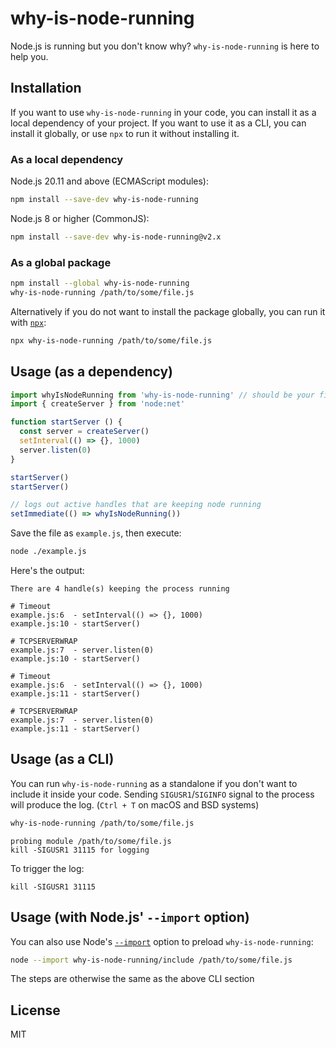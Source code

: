 # why-is-node-running

Node.js is running but you don't know why? `why-is-node-running` is here to help you.

## Installation

If you want to use `why-is-node-running` in your code, you can install it as a local dependency of your project. If you want to use it as a CLI, you can install it globally, or use `npx` to run it without installing it.

### As a local dependency

Node.js 20.11 and above (ECMAScript modules):

```bash
npm install --save-dev why-is-node-running
```

Node.js 8 or higher (CommonJS):

```bash
npm install --save-dev why-is-node-running@v2.x
```

### As a global package

```bash
npm install --global why-is-node-running
why-is-node-running /path/to/some/file.js
```

Alternatively if you do not want to install the package globally, you can run it with [`npx`](https://docs.npmjs.com/cli/commands/npx):

```bash
npx why-is-node-running /path/to/some/file.js
```

## Usage (as a dependency)

```js
import whyIsNodeRunning from 'why-is-node-running' // should be your first import
import { createServer } from 'node:net'

function startServer () {
  const server = createServer()
  setInterval(() => {}, 1000)
  server.listen(0)
}

startServer()
startServer()

// logs out active handles that are keeping node running
setImmediate(() => whyIsNodeRunning())
```

Save the file as `example.js`, then execute:

```bash
node ./example.js
```

Here's the output:

```
There are 4 handle(s) keeping the process running

# Timeout
example.js:6  - setInterval(() => {}, 1000)
example.js:10 - startServer()

# TCPSERVERWRAP
example.js:7  - server.listen(0)
example.js:10 - startServer()

# Timeout
example.js:6  - setInterval(() => {}, 1000)
example.js:11 - startServer()

# TCPSERVERWRAP
example.js:7  - server.listen(0)
example.js:11 - startServer()
```

## Usage (as a CLI)

You can run `why-is-node-running` as a standalone if you don't want to include it inside your code. Sending `SIGUSR1`/`SIGINFO` signal to the process will produce the log. (`Ctrl + T` on macOS and BSD systems)

```bash
why-is-node-running /path/to/some/file.js
```

```
probing module /path/to/some/file.js
kill -SIGUSR1 31115 for logging
```

To trigger the log:

```
kill -SIGUSR1 31115
```

## Usage (with Node.js' `--import` option)

You can also use Node's [`--import`](https://nodejs.org/api/cli.html#--importmodule) option to preload `why-is-node-running`:

```bash
node --import why-is-node-running/include /path/to/some/file.js
```

The steps are otherwise the same as the above CLI section

## License

MIT
